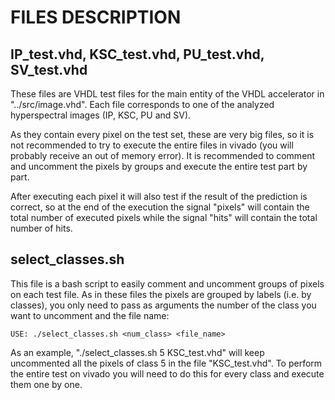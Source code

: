 # FILES DESCRIPTION

## IP_test.vhd, KSC_test.vhd, PU_test.vhd, SV_test.vhd

These files are VHDL test files for the main entity of the VHDL accelerator in
"../src/image.vhd". Each file corresponds to one of the analyzed hyperspectral
images (IP, KSC, PU and SV).

As they contain every pixel on the test set, these are very big files, so it is
not recommended to try to execute the entire files in vivado (you will probably
receive an out of memory error). It is recommended to comment and uncomment the
pixels by groups and execute the entire test part by part.

After executing each pixel it will also test if the result of the prediction is
correct, so at the end of the execution the signal "pixels" will contain the
total number of executed pixels while the signal "hits" will contain the total
number of hits.

## select_classes.sh

This file is a bash script to easily comment and uncomment groups of pixels on
each test file. As in these files the pixels are grouped by labels (i.e. by
classes), you only need to pass as arguments the number of the class you want
to uncomment and the file name:

    USE: ./select_classes.sh <num_class> <file_name>

As an example, "./select_classes.sh 5 KSC_test.vhd" will keep uncommented all
the pixels of class 5 in the file "KSC_test.vhd". To perform the entire test on
vivado you will need to do this for every class and execute them one by one.

